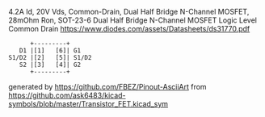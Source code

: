 4.2A Id, 20V Vds, Common-Drain, Dual Half Bridge N-Channel MOSFET, 28mOhm Ron, SOT-23-6
Dual Half Bridge N-Channel MOSFET Logic Level Common Drain
https://www.diodes.com/assets/Datasheets/ds31770.pdf


	      +---------+
	   D1 |[1]   [6]| G1
	S1/D2 |[2]   [5]| S1/D2
	   S2 |[3]   [4]| G2
	      +---------+


generated by https://github.com/FBEZ/Pinout-AsciiArt from https://github.com/ask6483/kicad-symbols/blob/master/Transistor_FET.kicad_sym